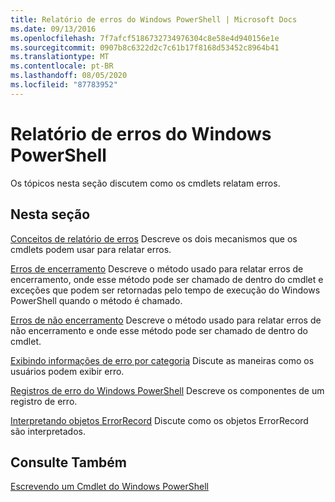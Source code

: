 ```yaml
---
title: Relatório de erros do Windows PowerShell | Microsoft Docs
ms.date: 09/13/2016
ms.openlocfilehash: 7f7afcf5186732734976304c8e58e4d940156e1e
ms.sourcegitcommit: 0907b8c6322d2c7c61b17f8168d53452c8964b41
ms.translationtype: MT
ms.contentlocale: pt-BR
ms.lasthandoff: 08/05/2020
ms.locfileid: "87783952"
---
```

# <a name="windows-powershell-error-reporting"></a>Relatório de erros do Windows PowerShell

Os tópicos nesta seção discutem como os cmdlets relatam erros.

## <a name="in-this-section"></a>Nesta seção

[Conceitos de relatório de erros](./error-reporting-concepts.md) Descreve os dois mecanismos que os cmdlets podem usar para relatar erros.

[Erros de encerramento](./terminating-errors.md) Descreve o método usado para relatar erros de encerramento, onde esse método pode ser chamado de dentro do cmdlet e exceções que podem ser retornadas pelo tempo de execução do Windows PowerShell quando o método é chamado.

[Erros de não encerramento](./non-terminating-errors.md) Descreve o método usado para relatar erros de não encerramento e onde esse método pode ser chamado de dentro do cmdlet.

[Exibindo informações de erro por categoria](./displaying-error-information.md) Discute as maneiras como os usuários podem exibir erro.

[Registros de erro do Windows PowerShell](./windows-powershell-error-records.md) Descreve os componentes de um registro de erro.

[Interpretando objetos ErrorRecord](./interpreting-errorrecord-objects.md) Discute como os objetos ErrorRecord são interpretados.

## <a name="see-also"></a>Consulte Também

[Escrevendo um Cmdlet do Windows PowerShell](./writing-a-windows-powershell-cmdlet.md)
